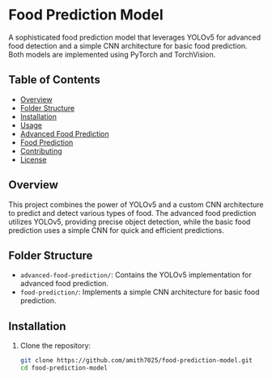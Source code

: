 # Food Prediction Model

A sophisticated food prediction model that leverages YOLOv5 for advanced food detection and a simple CNN architecture for basic food prediction. Both models are implemented using PyTorch and TorchVision.

## Table of Contents
- [Overview](#overview)
- [Folder Structure](#folder-structure)
- [Installation](#installation)
- [Usage](#usage)
- [Advanced Food Prediction](https://github.com/amith7025/food-prediction-model/tree/main/advanced%20food%20detection%20using%20yolov5)
- [Food Prediction](#food-prediction)
- [Contributing](#contributing)
- [License](#license)

## Overview

This project combines the power of YOLOv5 and a custom CNN architecture to predict and detect various types of food. The advanced food prediction utilizes YOLOv5, providing precise object detection, while the basic food prediction uses a simple CNN for quick and efficient predictions.

## Folder Structure

- `advanced-food-prediction/`: Contains the YOLOv5 implementation for advanced food prediction.
- `food-prediction/`: Implements a simple CNN architecture for basic food prediction.

## Installation

1. Clone the repository:
   ```bash
   git clone https://github.com/amith7025/food-prediction-model.git
   cd food-prediction-model
